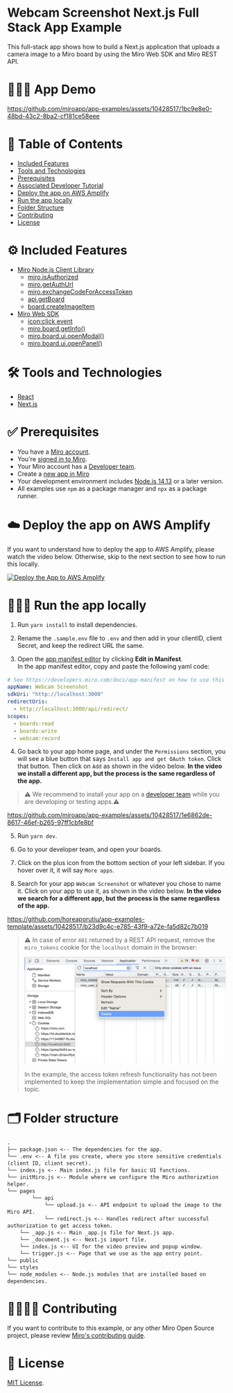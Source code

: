 # Webcam Screenshot Next.js Full Stack App Example

This full-stack app shows how to build a Next.js application that uploads a camera image to a Miro board by using the Miro Web SDK and Miro REST API.

# 👨🏻‍💻 App Demo

https://github.com/miroapp/app-examples/assets/10428517/1bc9e8e0-48bd-43c2-8ba2-cf181ce58eee

# 📒 Table of Contents

- [Included Features](#features)
- [Tools and Technologies](#tools)
- [Prerequisites](#prerequisites)
- [Associated Developer Tutorial](#tutorial)
- [Deploy the app on AWS Amplify](#deploy)
- [Run the app locally](#run)
- [Folder Structure](#folder)
- [Contributing](#contributing)
- [License](#license)

# ⚙️ Included Features <a name="features"></a>

- [Miro Node.js Client Library](https://miroapp.github.io/api-clients/index.html)
  - [miro.isAuthorized](https://miroapp.github.io/api-clients/classes/index.Miro.html#isAuthorized)
  - [miro.getAuthUrl](https://miroapp.github.io/api-clients/classes/index.Miro.html#getAuthUrl)
  - [miro.exchangeCodeForAccessToken](https://miroapp.github.io/api-clients/classes/index.Miro.html#exchangeCodeForAccessToken)
  - [api.getBoard](https://miroapp.github.io/api-clients/classes/index.MiroApi.html#getBoard)
  - [board.createImageItem](https://miroapp.github.io/api-clients/classes/index.Board.html#createImageItem)
- [Miro Web SDK](https://developers.miro.com/docs/web-sdk-reference)
  - [icon:click event](https://developers.miro.com/docs/ui_boardui#iconclick-event)
  - [miro.board.getInfo()](https://developers.miro.com/docs/board_board#getinfo)
  - [miro.board.ui.openModal()](https://developers.miro.com/docs/ui_boardui#openmodal)
  - [miro.board.ui.openPanel()](https://developers.miro.com/docs/ui_boardui#openpanel)

# 🛠️ Tools and Technologies <a name="tools"></a>

- [React](https://react.dev/)
- [Next.js](https://nextjs.org/)

# ✅ Prerequisites <a name="prerequisites"></a>

- You have a [Miro account](https://miro.com/signup/).
- You're [signed in to Miro](https://miro.com/login/).
- Your Miro account has a [Developer team](https://developers.miro.com/docs/create-a-developer-team).
- Create a [new app in Miro](https://miro.com/app/settings/user-profile/apps)
- Your development environment includes [Node.js 14.13](https://nodejs.org/en/download) or a later version.
- All examples use `npm` as a package manager and `npx` as a package runner.

# ☁️ Deploy the app on AWS Amplify <a name="deploy"></a>

If you want to understand how to deploy the app to AWS Amplify, please watch the video below. Otherwise,
skip to the next section to see how to run this locally.

[![Deploy the App to AWS Amplify](https://img.youtube.com/vi/-7pPvRzvYjM/0.jpg)](https://youtu.be/-7pPvRzvYjM)

# 🏃🏽‍♂️ Run the app locally <a name="run"></a>

1. Run `yarn install` to install dependencies.

2. Rename the `.sample.env` file to `.env` and then add in your clientID, client Secret, and keep the redirect URL the same.

3. Open the [app manifest editor](https://developers.miro.com/docs/manually-create-an-app#step-2-configure-your-app-in-miro) by clicking **Edit in Manifest**. \
   In the app manifest editor, copy and paste the following yaml code:

```yaml
# See https://developers.miro.com/docs/app-manifest on how to use this
appName: Webcam Screenshot
sdkUri: "http://localhost:3000"
redirectUris:
  - http://localhost:3000/api/redirect/
scopes:
  - boards:read
  - boards:write
  - webcam:record
```

4. Go back to your app home page, and under the `Permissions` section, you will see a blue button that says `Install app and get OAuth token`. Click that button. Then click on `Add` as shown in the video below. <b>In the video we install a different app, but the process is the same regardless of the app.</b>

> ⚠️ We recommend to install your app on a [developer team](https://developers.miro.com/docs/create-a-developer-team) while you are developing or testing apps.⚠️

https://github.com/miroapp/app-examples/assets/10428517/1e6862de-8617-46ef-b265-97ff1cbfe8bf

5. Run `yarn dev`.

6. Go to your developer team, and open your boards.
7. Click on the plus icon from the bottom section of your left sidebar. If you hover over it, it will say `More apps`.
8. Search for your app `Webcam Screenshot` or whatever you chose to name it. Click on your app to use it, as shown in the video below. <b>In the video we search for a different app, but the process is the same regardless of the app.</b>

https://github.com/horeaporutiu/app-examples-template/assets/10428517/b23d9c4c-e785-43f9-a72e-fa5d82c7b019

> ⚠️ In case of error `401` returned by a REST API request, remove the `miro_tokens` cookie for the `localhost`
> domain in the browser:
>
> <img alt="Chrome's DevTools cookies delete" src="https://github.com/miroapp/app-examples/raw/main/assets/devtools-cookie-delete.png" />
>
> In the example, the access token refresh functionality has not been implemented to keep the implementation
> simple and focused on the topic.

# 🗂️ Folder structure <a name="folder"></a>

```
.
├── package.json <-- The dependencies for the app.
└── .env <-- A file you create, where you store sensitive credentials (client ID, client secret).
└── index.js <-- Main index.js file for basic UI functions.
└── initMiro.js <-- Module where we configure the Miro authorization helper.
└── pages
        └── api
            └── upload.js <-- API endpoint to upload the image to the Miro API.
            └── redirect.js <-- Handles redirect after successful authorization to get access token.
    └── _app.js <-- Main _app.js file for Next.js app.
    └── _document.js <-- Next.js import file.
    └── index.js <-- UI for the video preview and popup window.
    └── trigger.js <-- Page that we use as the app entry point.
└── public
└── styles
└── node_modules <-- Node.js modules that are installed based on dependencies.
```

# 🫱🏻‍🫲🏽 Contributing <a name="contributing"></a>

If you want to contribute to this example, or any other Miro Open Source project, please review [Miro's contributing guide](https://github.com/miroapp/app-examples/blob/main/CONTRIBUTING.md).

# 🪪 License <a name="license"></a>

[MIT License](https://github.com/miroapp/app-examples/blob/main/LICENSE).
